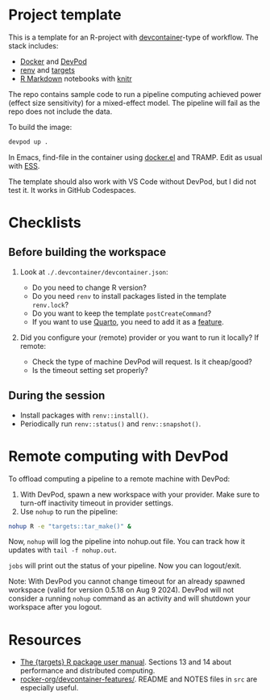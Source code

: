 # Project template

This is a template for an R-project with
[devcontainer](https://containers.dev/)-type of workflow. The stack
includes:

- [Docker](https://www.docker.com/) and [DevPod](https://devpod.sh/)
- [renv](https://rstudio.github.io/renv/) and
  [targets](https://docs.ropensci.org/targets/index.html)
- [R Markdown](https://rmarkdown.rstudio.com/) notebooks with
  [knitr](https://yihui.org/knitr/)

The repo contains sample code to run a pipeline computing achieved
power (effect size sensitivity) for a mixed-effect model. The pipeline
will fail as the repo does not include the data.

To build the image:

```bash
devpod up .
```

In Emacs, find-file in the container using
[docker.el](https://github.com/Silex/docker.el/) and TRAMP. Edit as
usual with [ESS](https://github.com/emacs-ess/ESS).

The template should also work with VS Code without DevPod, but I did
not test it. It works in GitHub Codespaces.

# Checklists

## Before building the workspace
1. Look at `./.devcontainer/devcontainer.json`:

    - Do you need to change R version?
    - Do you need `renv` to install packages listed in the template `renv.lock`?
    - Do you want to keep the template `postCreateCommand`?
    - If you want to use [Quarto](https://quarto.org/), you need to
      add it as a [feature](https://github.com/rocker-org/devcontainer-features/tree/main/src/quarto-cli).

2. Did you configure your (remote) provider or you want to run it locally? If remote:
    - Check the type of machine DevPod will request. Is it cheap/good? 
    - Is the timeout setting set properly?
    
## During the session
- Install packages with `renv::install()`.
- Periodically run `renv::status()` and `renv::snapshot()`.

# Remote computing with DevPod

To offload computing a pipeline to a remote machine with DevPod:

1. With DevPod, spawn a new workspace with your provider. Make sure to
   turn-off inactivity timeout in provider settings.
2. Use `nohup` to run the pipeline:

```sh
nohup R -e "targets::tar_make()" &
```

Now, `nohup` will log the pipeline into nohup.out file. You can track
how it updates with `tail -f nohup.out`.

`jobs` will print out the status of your pipeline. Now you can logout/exit.

Note: With DevPod you cannot change timeout for an already spawned
workspace (valid for version 0.5.18 on Aug 9 2024). DevPod will not
consider a running `nohup` command as an activity and will shutdown
your workspace after you logout.

# Resources

- [The {targets} R package user manual](https://books.ropensci.org/targets/). Sections 13 and 14
  about performance and distributed computing.
- [rocker-org/devcontainer-features/](https://github.com/rocker-org/devcontainer-features/tree/main/src/quarto-cli). README and NOTES files in `src` are especially useful.
